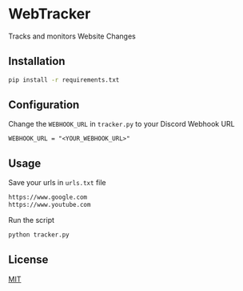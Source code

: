 # WebTracker
Tracks and monitors Website Changes 

## Installation
```bash
pip install -r requirements.txt
```

## Configuration
Change the `WEBHOOK_URL` in `tracker.py` to your Discord Webhook URL
```
WEBHOOK_URL = "<YOUR_WEBHOOK_URL>"
```

## Usage
Save your urls in `urls.txt` file
```txt
https://www.google.com
https://www.youtube.com
```

Run the script
```bash
python tracker.py
```

## License
[MIT](https://choosealicense.com/licenses/mit/)